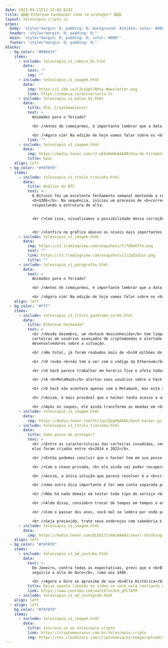 ```yaml
---
date: 2023-04-21T12:33:03.824Z
title: 😱😱 Ethereum hackeada? Como se proteger? 😱😱
layout: telescopio_cripto_v1
props:
  body: 'style="margin: 0; padding: 0; background: #141414; color: #000"'
  header: 'style="margin: 0; padding: 0;"'
  main: 'style="margin: 0; padding: 0; color: #000"'
  footer: 'style="margin: 0; padding: 0;"'
blocks:
  - bg_color: "#00bb7e"
    items:
      - include: telescopio_v1_cabeca_01.html
        data:
          text: ""
          img: ""
      - include: telescopio_v1_imagem.html
        data:
          img: https://i.ibb.co/CJLs6pF/Bday-Newsletter.png
          link: https://cmania.co/aniversario-tc
      - include: telescopio_v1_balao_01.html
        data:
          title: Olá, Criptomaníacos!
          text: >
            Animados para o feriado?

            <br />Antes de começarmos, é importante lembrar que a data de hoje nos lembra sobre <b>Tiradentes</b>, um homem que lutou contra a cobrança abusiva de impostos e contra o estado absolutista.

            <br />Agora sim! Na edição de hoje vamos falar sobre os <b>roubos que estão acontecendo nas carteiras de Ethereum</b>, que são misteriosos e bem estranhos…
          link: ""
      - include: telescopio_v1_imagem.html
        data:
          img: https://media.tenor.com/r2-uEEeHmHkAAAAM/dia-de-tiradentes-feliz-dia-de-tiradentes.gif
          title: bear
    align: left
  - bg_color: "#f0f0f0"
    items:
      - include: telescopio_v1_titulo_tracinho.html
        data:
          title: Análise do BTC
          text: >-
            O Bitcoin fez um excelente fechamento semanal mantendo a região dos
            <b>$30k</b>. Na sequência, iniciou um processo de <b>correção</b>
            respeitando a estrutura de alta. 


            <br />Com isso, visualizamos a possibilidade dessa correção ser apenas para a continuação da estrutura de alta que pode levar o preço para perto dos <b>$32.500 e $33.000</b>. Encontramos uma resistência chave que precisa ser superada para destravar mais esse impulso, na região dos <b>$30.600</b>.


            <br />Confira no gráfico abaixo os níveis mais importantes para a semana. As linhas amarelas são os <b>suportes</b> da estrutura de alta de curto prazo. Linha rosa, gatilho para destravar o próximo impulso de <b>alta</b>. Linhas verdes, alvos da continuação do <b>movimento de alta</b>.
      - include: telescopio_v1_imagem.html
        data:
          img: https://s3.tradingview.com/snapshots/f/fD0ekTYe.png
          text: ""
          link: https://s3.tradingview.com/snapshots/2/2pZaZoin.png
          title: ""
      - include: telescopio_v1_paragrafos.html
        data:
          text: >
            Animados para o feriado?

            <br />Antes de começarmos, é importante lembrar que a data de hoje nos lembra sobre <b>Tiradentes</b>, um homem que lutou contra a cobrança abusiva de impostos e contra o estado absolutista.

            <br />Agora sim! Na edição de hoje vamos falar sobre os <b>roubos que estão acontecendo nas carteiras de Ethereum</b>, e que são misteriosos e bem estranhos…
    align: left
  - bg_color: "#fff"
    items:
      - include: telescopio_v1_titulo_quadrado_verde.html
        data:
          title: Ethereum hackeada?
          text: >
            <br />Desde dezembro, um <b>hack desconhecido</b> tem limpado as
            carteiras de usuários avançados de criptomoedas e alertado
            desenvolvedores sobre a situação.

            <br />No total, já foram roubados mais de <b>50 milhões de reais</b>. 

            <br />O roubo <b>não tem a ver com o código da Ethereum</b> ou uma falha de segurança da sua rede. Na verdade, o que acontece é a venda dos tokens por ether dentro da própria carteira da vítima antes dos fundos serem sacados.

            <br />O hack parece trabalhar em horário fixo e afeta todos os tipos de pessoas, <b>desde as mais iniciantes às mais experientes</b>.

            <br />A <b>MetaMask</b> alertou seus usuários sobre o hack e pediu que eles tomem medidas para proteger suas carteiras e investimentos. Até mesmo funcionários da empresa já foram roubados.

            <br />O hack não acontece apenas com a Metamask, mas está sujeito a <b>todo tipo de carteira</b>, até mesmo sendo relatados problemas com carteiras físicas. Já foi identificado em outras 10 redes além da Ethereum.

            <br />Assim, é mais provável que o hacker tenha acesso a um banco de dados com milhares de <b>chaves privadas</b>. Dessa forma, ele passa horas do seu dia entrando nas carteiras e drenando os fundos.

            <br />Após os saques, ele ainda transforma as moedas em <b>Bitcoin</b> e passa os saldos em mixer de criptomoedas, o que  faz com que o <b>rastreio dos valores se torne extremamente difícil</b>.
      - include: telescopio_v1_imagem.html
        data:
          img: https://media.tenor.com/3tcJqs1Xpg0AAAAS/hack-hacker.gif
      - include: telescopio_v1_titulo_tracinho.html
        data:
          title: Como posso me proteger?
          text: >
            <br />Entre as características das carteiras invadidas, vemos que
            elas foram criadas entre <b>2014 e 2022</b>. 

            <br />Então podemos concluir que o hacker tem em sua posse as chaves privadas de milhares de pessoas que criaram endereços em todos esses anos. <br />Se for isso mesmo, <b>não adianta guardar bem sua chave privada, nem pôr em carteira física ou usar autenticação em dois fatores</b>.

            <br />Com a chave privada, <b> ele ainda vai poder recuperar a conta</b> em uma nova carteira e efetuar o roubo.

            <br />Assim, a única solução que parece resolver é a <b>criação de uma nova carteira, com nova chave privada e a transferência dos fundos para ela</b>. 

            <br />Uma outra dica importante é ter uma conta separada para entrar em sites e protocolos que você não confia. 

            <br />Não há nada demais em testar todo tipo de serviço <b>web3</b>, ou se aventurar nas <b>DeFis</b> da vida… Mas você <b>não deve usar a mesma carteira</b> do seu holding para isso.

            <br />Além disso, considere trocar de tempos em tempos o endereço que você usa para testar vários protocolos pela web. 

            <br />Com o passar dos anos, você mal se lembra por onde passou com seu dinheirinho e apenas revogar permissões podem não te livrar completamente de vulnerabilidades e roubos futuros</b>.

            <br />Seja precavido, trate seus endereços com sabedoria e prudência, my friend!
      - include: telescopio_v1_imagem.html
        data:
          img: https://media.tenor.com/QLbV11ltA8cAAAAS/smart-thinking.gif
    align: left
  - bg_color: "#f0f0f0"
    items:
      - include: telescopio_v1_ad_youtube.html
        data:
          text: >-
            Em Janeiro, contra todas as expectativas, previ que o <b>BTC
            seguiria a alta do Ouro</b>, rumo aos $40k. 

            <br />Agora o Ouro se aproxima de sua <b>Alta Histórica</b> e o impacto disso no Bitcoin pode ser insano...
          title: Deixa aquele likezão no vídeo se você está confiante no BTC!
          link: https://www.youtube.com/watch?v=3cH_gFC7ATM
      - include: telescopio_v1_ad_instagram.html
    align: left
  - align: left
    bg_color: "#f0f0f0"
    items:
      - include: telescopio_v1_imagem.html
        data:
          title: inscreva-se no telescópio cripto
          link: https://criptomaniacos.com.br/telescopio-cripto
          img: https://res.cloudinary.com/criptomaniacos/image/upload/v1662133224/telescopio/inscreva-se-telescopio.png
---
```

